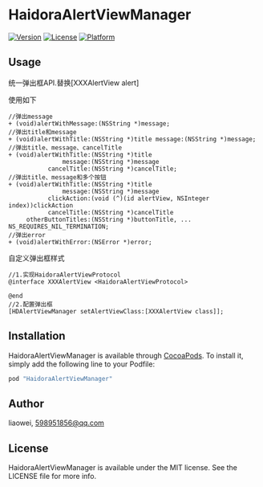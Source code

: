 # HaidoraAlertViewManager

[![Version](https://img.shields.io/cocoapods/v/HaidoraAlertViewManager.svg?style=flat)](http://cocoapods.org/pods/HaidoraAlertViewManager)
[![License](https://img.shields.io/cocoapods/l/HaidoraAlertViewManager.svg?style=flat)](http://cocoapods.org/pods/HaidoraAlertViewManager)
[![Platform](https://img.shields.io/cocoapods/p/HaidoraAlertViewManager.svg?style=flat)](http://cocoapods.org/pods/HaidoraAlertViewManager)

## Usage

统一弹出框API.替换[XXXAlertView alert]

使用如下

```objc
//弹出message
+ (void)alertWithMessage:(NSString *)message;
//弹出title和message
+ (void)alertWithTitle:(NSString *)title message:(NSString *)message;
//弹出title、message、cancelTitle
+ (void)alertWithTitle:(NSString *)title
               message:(NSString *)message
           cancelTitle:(NSString *)cancelTitle;
//弹出title、message和多个按钮
+ (void)alertWithTitle:(NSString *)title
               message:(NSString *)message
           clickAction:(void (^)(id alertView, NSInteger index))clickAction
           cancelTitle:(NSString *)cancelTitle
     otherButtonTitles:(NSString *)buttonTitle, ... NS_REQUIRES_NIL_TERMINATION;
//弹出error
+ (void)alertWithError:(NSError *)error;
```
自定义弹出框样式

```objc
//1.实现HaidoraAlertViewProtocol
@interface XXXAlertView <HaidoraAlertViewProtocol>

@end
//2.配置弹出框
[HDAlertViewManager setAlertViewClass:[XXXAlertView class]];
```

## Installation

HaidoraAlertViewManager is available through [CocoaPods](http://cocoapods.org). To install
it, simply add the following line to your Podfile:

```ruby
pod "HaidoraAlertViewManager"
```

## Author

liaowei, 598951856@qq.com

## License

HaidoraAlertViewManager is available under the MIT license. See the LICENSE file for more info.
